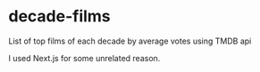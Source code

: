 # decade-films
List of top films of each decade by average votes using TMDB api

I used Next.js for some unrelated reason.
